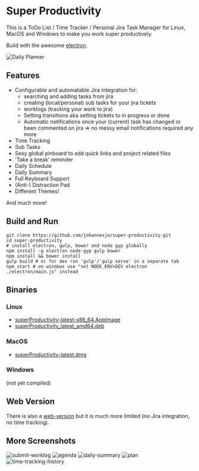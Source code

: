 # Super Productivity

This is a ToDo List / Time Tracker / Personal Jira Task Manager for Linux, MacOS and Windows to make you work super productively. 

Build with the awesome [electron](http://electron.atom.io/).

![Daily Planner](screens/daily-planner.png)

## Features
* Configurable and automatable Jira integration for: 
  * searching and adding tasks from jira
  * creating (local/personal) sub tasks for your jira tickets
  * worklogs (tracking your work to jira)
  * Setting transitions aka setting tickets to in progress or done
  * Automatic notifications once your (current) task has changed or been commented on jira => no messy email notifications required any more
* Time Tracking 
* Sub Tasks
* Sexy global pinboard to add quick links and project related files 
* 'Take a break' reminder
* Daily Schedule
* Daily Summary
* Full Keyboard Support
* (Anti-) Distraction Pad
* Different Themes!

And much more!

## Build and Run
```
git clone https://github.com/johannesjo/super-productivity.git
cd super-productivity
# install electron, gulp, bower and node gyp globally
npm install -g electron node-gyp gulp bower
npm install && bower install
gulp build # or for dev run 'gulp'/'gulp serve' in a separate tab
npm start # on windows use "set NODE_ENV=DEV electron ./electron/main.js" instead
```

## Binaries
### Linux
* [superProductivity-latest-x86_64.AppImage](http://super-productivity.com/downloads/superProductivity-latest-x86_64.AppImage)
* [superProductivity_latest_amd64.deb](http://super-productivity.com/downloads/superProductivity_latest_amd64.deb)

### MacOS
* [superProductivity-latest.dmg](http://super-productivity.com/downloads/superProductivity-latest.dmg)

### Windows
(not yet compiled)

## Web Version
There is also a [web-version](http://super-productivity.com) but it is much more limited (no Jira integration, no time tracking).

## More Screenshots
![submit-worklog](screens/submit-worklog.png)
![agenda](screens/agenda.png)
![daily-summary](screens/daily-summary.png)
![plan](screens/plan.png)
![time-tracking-history](screens/time-tracking-history.png)
